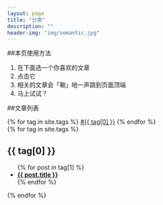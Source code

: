 ```yaml
---
layout: page
title: "分类"
description: ""  
header-img: "img/semantic.jpg"  
---
```


##本页使用方法

1. 在下面选一个你喜欢的文章
2. 点击它
3. 相关的文章会「唰」地一声跳到页面顶端
4. 马上试试？

##文章列表

<!--
<div id='tag_cloud'>
{% for tag in site.tags %}
<a href="#{{ tag[0] }}" title="{{ tag[0] }}" rel="{{ tag[1].size }}">{{ tag[0] }}</a>
{% endfor %}
</div>

<ul class="listing">
{% for tag in site.tags %}
  <li class="listing-seperator" id="{{ tag[0] }}">{{ tag[0] }}</li>
{% for post in tag[1] %}
  <li class="listing-item">
  <time datetime="{{ post.date | date:"%Y-%m-%d" }}">{{ post.date | date:"%Y-%m-%d" }}</time>
  <a href="{{ post.url }}" title="{{ post.title }}">{{ post.title }}</a>
  </li>
{% endfor %}
{% endfor %}
</ul>

<script src="/media/js/jquery.tagcloud.js" type="text/javascript" charset="utf-8"></script> 
<script language="javascript">
$.fn.tagcloud.defaults = {
    size: {start: 1, end: 1, unit: 'em'},
      color: {start: '#f8e0e6', end: '#ff3333'}
};

$(function () {
    $('#tag_cloud a').tagcloud();
});
</script>
-->



<div id='tagcloud' >
    {% for tag in site.tags %}
    <a href="{{site.url_tags}}#{{ tag[0] }}" title="{{ tag[0] }}" rel="{{ tag[1].size }}">#{{ tag[0] }}</a>
    {% endfor %}
</div>
<script src="/js/min/jquery.tagcloud.min.js"></script>
<script type="text/javascript">
    $.fn.tagcloud.defaults = {
        size: {start: 12, end: 25, unit: 'pt'},
        color: {start: '#90a0dd', end: '#0cf'}
    };
    $(function () {
        $('#tagcloud a').tagcloud();
    });

</script>


<div class="f5">
    {% for tag in site.tags %}
    <div class="column fJqueryba">
        <h2 class=""><a name="{{ tag[0] }}"></a>{{ tag[0] }}</h2>
        <ul class="columnUl">
            {% for post in tag[1] %}
            <li>
                <b><a href="{{ post.url  }}" title="" class="gray_2" target="_blank">{{ post.title }}</a></b>
            </li>
            <!-- weiyi.theme.modify 归档页面增加文章描述
            <br><font color="gray">{{ post.description }}</font></br>
            -->
            {% endfor %}
        </ul>
    </div>
    {% endfor %}
</div>


<link rel="stylesheet" href="/css/min/type.css" type="text/css"  media="screen" />
<script src="/js/min/jquery.highight.min.js"></script>
<script type="text/javascript">
    $(function(){
        $(".f5").jquerybaHighlight({HighlightClass:"Highlight"});
    });
</script>